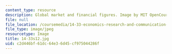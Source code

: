 ```yaml
---
content_type: resource
description: Global market and financial figures. Image by MIT OpenCourseWare.
file: null
file_location: /coursemedia/14-33-economics-research-and-communication-spring-2012/c2d446bf61dc64e36d45cf975044286f_14-33s12.jpg
file_type: image/jpeg
resourcetype: Image
title: 14-33s12.jpg
uid: c2d446bf-61dc-64e3-6d45-cf975044286f
---
```

